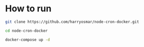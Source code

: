 # How to run

```sh
git clone https://github.com/harryosmar/node-cron-docker.git

cd node-cron-docker

docker-compose up -d
```